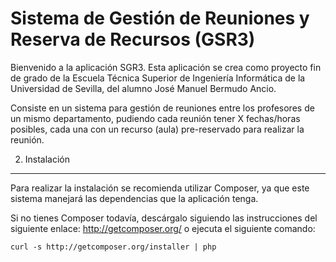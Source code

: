Sistema de Gestión de Reuniones y Reserva de Recursos (GSR3)
========================

Bienvenido a la aplicación SGR3. Esta aplicación se crea como proyecto fin de
grado de la Escuela Técnica Superior de Ingeniería Informática de la
Universidad de Sevilla, del alumno José Manuel Bermudo Ancio.

Consiste en un sistema para gestión de reuniones entre los profesores de un 
mismo departamento, pudiendo cada reunión tener X fechas/horas posibles, cada 
una con un recurso (aula) pre-reservado para realizar la reunión.

2) Instalación
----------------------------------

Para realizar la instalación se recomienda utilizar Composer, ya que este 
sistema manejará las dependencias que la aplicación tenga.


Si no tienes Composer todavía, descárgalo siguiendo las instrucciones del 
siguiente enlace: http://getcomposer.org/ o ejecuta el siguiente comando:

    curl -s http://getcomposer.org/installer | php